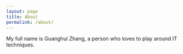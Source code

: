 ```yaml
---
layout: page
title: About
permalink: /about/
---
```

My full name is Guanghui Zhang, a person who loves to play around IT techniques.

